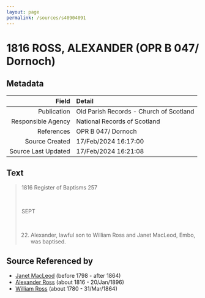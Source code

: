 ```yaml
---
layout: page
permalink: /sources/s40904091
---
```


# 1816 ROSS, ALEXANDER (OPR B 047/ Dornoch)

## Metadata

Field | Detail
---:|:---
Publication | Old Parish Records - Church of Scotland
Responsible Agency | National Records of Scotland
References | OPR B 047/ Dornoch
Source Created | 17/Feb/2024 16:17:00
Source Last Updated | 17/Feb/2024 16:21:08

## Text

> 1816 Register of Baptisms 257
>
> <br/>
>
> SEPT
>
> <br/>
>
> 22. Alexander, lawful son to William Ross and Janet MacLeod, Embo, was baptised.
>

## Source Referenced by

* [Janet MacLeod](../people/@31854910@-janet-macleod-b1798-d1864.md) (before 1798 - after 1864)
* [Alexander Ross](../people/@81387900@-alexander-ross-b1816-d1896-1-20.md) (about 1816 - 20/Jan/1896)
* [William Ross](../people/@31822850@-william-ross-b1780-d1864-3-31.md) (about 1780 - 31/Mar/1864)

